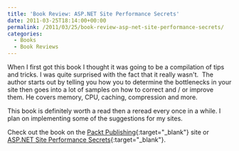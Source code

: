```yaml
---
title: 'Book Review: ASP.NET Site Performance Secrets'
date: 2011-03-25T18:14:00+00:00
permalink: /2011/03/25/book-review-asp-net-site-performance-secrets/
categories:
  - Books
  - Book Reviews
---
```

When I first got this book I thought it was going to be a compilation of tips and tricks. I was quite surprised with the fact that it really wasn't.  The author starts out by telling you how you to determine the bottlenecks in your site then goes into a lot of samples on how to correct and / or improve them. He covers memory, CPU, caching, compression and more.  

This book is definitely worth a read then a reread every once in a while. I plan on implementing some of the suggestions for my sites.

Check out the book on the [Packt Publishing](https://www.packtpub.com/asp-net-site-performance-secrets/book){:target="_blank"} site or [ASP.NET Site Performance Secrets](https://www.amazon.com/gp/product/1849690685/ref=as_li_ss_tl?ie=UTF8&tag=beyondthebasic0e&linkCode=as2&camp=1789&creative=390957&creativeASIN=1849690685){:target="_blank"}.
